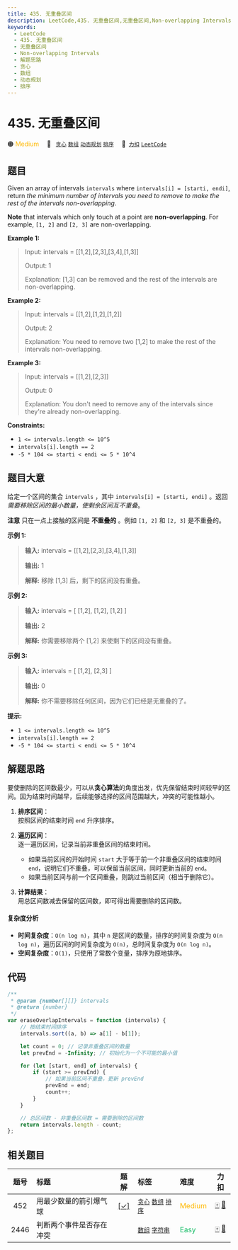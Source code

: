 ```yaml
---
title: 435. 无重叠区间
description: LeetCode,435. 无重叠区间,无重叠区间,Non-overlapping Intervals,解题思路,贪心,数组,动态规划,排序
keywords:
  - LeetCode
  - 435. 无重叠区间
  - 无重叠区间
  - Non-overlapping Intervals
  - 解题思路
  - 贪心
  - 数组
  - 动态规划
  - 排序
---
```


# 435. 无重叠区间

🟠 <font color=#ffb800>Medium</font>&emsp; 🔖&ensp; [`贪心`](/tag/greedy.md) [`数组`](/tag/array.md) [`动态规划`](/tag/dynamic-programming.md) [`排序`](/tag/sorting.md)&emsp; 🔗&ensp;[`力扣`](https://leetcode.cn/problems/non-overlapping-intervals) [`LeetCode`](https://leetcode.com/problems/non-overlapping-intervals)

## 题目

Given an array of intervals `intervals` where `intervals[i] = [starti, endi]`,
return _the minimum number of intervals you need to remove to make the rest of
the intervals non-overlapping_.

**Note** that intervals which only touch at a point are **non-overlapping**.
For example, `[1, 2]` and `[2, 3]` are non-overlapping.

**Example 1:**

> Input: intervals = [[1,2],[2,3],[3,4],[1,3]]
>
> Output: 1
>
> Explanation: [1,3] can be removed and the rest of the intervals are non-overlapping.

**Example 2:**

> Input: intervals = [[1,2],[1,2],[1,2]]
>
> Output: 2
>
> Explanation: You need to remove two [1,2] to make the rest of the intervals non-overlapping.

**Example 3:**

> Input: intervals = [[1,2],[2,3]]
>
> Output: 0
>
> Explanation: You don't need to remove any of the intervals since they're already non-overlapping.

**Constraints:**

- `1 <= intervals.length <= 10^5`
- `intervals[i].length == 2`
- `-5 * 104 <= starti < endi <= 5 * 10^4`

## 题目大意

给定一个区间的集合 `intervals` ，其中 `intervals[i] = [starti, endi]` 。返回 _需要移除区间的最小数量，使剩余区间互不重叠_。

**注意** 只在一点上接触的区间是 **不重叠的** 。例如 `[1, 2]` 和 `[2, 3]` 是不重叠的。

**示例 1:**

> **输入:** intervals = [[1,2],[2,3],[3,4],[1,3]]
>
> **输出:** 1
>
> **解释:** 移除 [1,3] 后，剩下的区间没有重叠。

**示例 2:**

> **输入:** intervals = [ [1,2], [1,2], [1,2] ]
>
> **输出:** 2
>
> **解释:** 你需要移除两个 [1,2] 来使剩下的区间没有重叠。

**示例 3:**

> **输入:** intervals = [ [1,2], [2,3] ]
>
> **输出:** 0
>
> **解释:** 你不需要移除任何区间，因为它们已经是无重叠的了。

**提示:**

- `1 <= intervals.length <= 10^5`
- `intervals[i].length == 2`
- `-5 * 104 <= starti < endi <= 5 * 10^4`

## 解题思路

要使删除的区间数最少，可以从**贪心算法**的角度出发，优先保留结束时间较早的区间。因为结束时间越早，后续能够选择的区间范围越大，冲突的可能性越小。

1. **排序区间**：  
   按照区间的结束时间 `end` 升序排序。

2. **遍历区间**：  
   逐一遍历区间，记录当前非重叠区间的结束时间。

   - 如果当前区间的开始时间 `start` 大于等于前一个非重叠区间的结束时间 `end`，说明它们不重叠，可以保留当前区间，同时更新当前的 `end`。
   - 如果当前区间与前一个区间重叠，则跳过当前区间（相当于删除它）。

3. **计算结果**：  
   用总区间数减去保留的区间数，即可得出需要删除的区间数。

#### 复杂度分析

- **时间复杂度**：`O(n log n)`，其中 `n` 是区间的数量，排序的时间复杂度为 `O(n log n)`，遍历区间的时间复杂度为 `O(n)`，总时间复杂度为 `O(n log n)`。
- **空间复杂度**：`O(1)`，只使用了常数个变量，排序为原地排序。

## 代码

```javascript
/**
 * @param {number[][]} intervals
 * @return {number}
 */
var eraseOverlapIntervals = function (intervals) {
	// 按结束时间排序
	intervals.sort((a, b) => a[1] - b[1]);

	let count = 0; // 记录非重叠区间的数量
	let prevEnd = -Infinity; // 初始化为一个不可能的最小值

	for (let [start, end] of intervals) {
		if (start >= prevEnd) {
			// 如果当前区间不重叠，更新 prevEnd
			prevEnd = end;
			count++;
		}
	}

	// 总区间数 - 非重叠区间数 = 需要删除的区间数
	return intervals.length - count;
};
```

## 相关题目

<!-- prettier-ignore -->
| 题号 | 标题 | 题解 | 标签 | 难度 | 力扣 |
| :------: | :------ | :------: | :------ | :------ | :------: |
| 452 | 用最少数量的箭引爆气球 | [[✓]](/problem/0452.md) |  [`贪心`](/tag/greedy.md) [`数组`](/tag/array.md) [`排序`](/tag/sorting.md) | <font color=#ffb800>Medium</font> | [🀄️](https://leetcode.cn/problems/minimum-number-of-arrows-to-burst-balloons) [🔗](https://leetcode.com/problems/minimum-number-of-arrows-to-burst-balloons) |
| 2446 | 判断两个事件是否存在冲突 |  |  [`数组`](/tag/array.md) [`字符串`](/tag/string.md) | <font color=#15bd66>Easy</font> | [🀄️](https://leetcode.cn/problems/determine-if-two-events-have-conflict) [🔗](https://leetcode.com/problems/determine-if-two-events-have-conflict) |